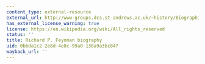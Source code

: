 ```yaml
---
content_type: external-resource
external_url: http://www-groups.dcs.st-andrews.ac.uk/~history/Biographies/Feynman.html
has_external_license_warning: true
license: https://en.wikipedia.org/wiki/All_rights_reserved
status: ''
title: Richard P. Feynman biography
uid: 0bbda1c2-2e8d-4e8c-99a0-136a9a3bc847
wayback_url: ''
---
```

